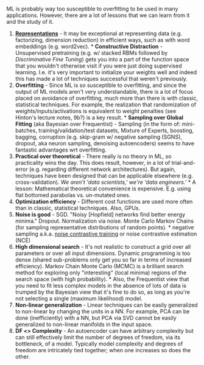 ML is probably way too susceptible to overfitting to be used in many applications.  However, there are a lot of lessons that we can learn from it and the study of it.

  1. [**Representations**](https://www.tensorflow.org/versions/master/tutorials/word2vec/) - It may be exceptional at representing data (e.g. factorizing, dimension reduction) in efficient ways, such as with word embeddings (e.g. word2vec).
    * **Constructive Distraction** - Unsupervised pretraining (e.g. w/ stacked RBMs followed by *Discriminative Fine Tuning*) gets you into a part of the function space that you wouldn't otherwise visit if you were just doing supervised learning.  I.e. it's very important to initialize your weights well and indeed this has made a lot of techniques successful that weren't previously.
  2. **Overfitting** - Since ML is so susceptible to overfitting, and since the output of ML models aren't very understandable, there is a lot of focus placed on avoidance of overfitting, much more than there is with classic, statistical techniques.  For example, the realization that randomization of weights/inputs/activations is equivalent to weight penalties (see Hinton's lecture notes, 9b?) is a key result.
    * **Sampling over Global Fitting** (aka Bayesian over Frequentist) - Sampling (in the form of: mini-batches, training/validation/test datasets, Mixture of Experts, boosting, bagging, corruption (e.g. skip-gram w/ negative sampling (SGNS), dropout, aka neuron sampling, denoising autoencoders) seems to have fantastic advantages wrt overfitting.
  3. **Practical over theoretical** - There really is no theory in ML, so practicality wins the day.  This does result, however, in a lot of trial-and-error (e.g. regarding different network architectures).  But again, techniques have been designed that can be applicable elsewhere (e.g. cross-validation).  *We aren't 'data scientists,' we're 'data engineers.'*
    * A lesson: Mathematical theoretical convenience is expensive.  E.g. using flat bottomed parabolas vs. un-mutated ones.
  4. **Optimization efficiency** - Different cost functions are used more often than in classic, statistical techniques.  Also, GPUs.
  5. **Noise is good** - SGD.  "Noisy [Hopfield] networks find better energy minima."  Dropout.  Normalization via noise.  Monte Carlo Markov Chains (for sampling representative distributions of random points).
    * negative sampling a.k.a. [noise contrastive training](https://www.tensorflow.org/versions/master/tutorials/word2vec/) or noise contrastive estimation (NCE)
  6. **High dimensional search** - It's not realistic to construct a grid over all parameters or over all input dimensions.  Dynamic programming is too dense (shared sub-problems only get you so far in terms of increased efficiency).  Markov Chain Monte Carlo (MCMC) is a brilliant search method for exploring only "interesting" (local minima) regions of the search space (with high probability).
    * Also, the Frequentist view that you need to fit less complex models in the absence of lots of data is trumped by the Bayesian view that it's fine to do so, as long as you're not selecting a single (maximum likelihood) model.
  7. **Non-linear generalization** - Linear techniques can be easily generalized to non-linear by changing the units in a NN.  For example, PCA can be done (inefficiently) with a NN, but PCA via SVD cannot be easily generalized to non-linear manifolds in the input space.
  8. **DF <> Complexity** - An autoencoder can have arbitrary complexity but can still effectively limit the number of degrees of freedom, via its bottleneck, of a model.  Typically model complexity and degrees of freedom are intricately tied together; when one increases so does the other.
